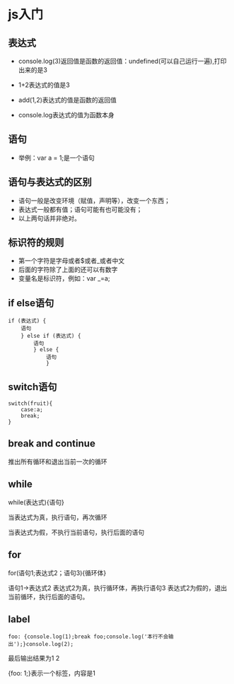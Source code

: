 # js入门
##  表达式
* console.log(3)返回值是函数的返回值：undefined(可以自己运行一遍),打印出来的是3

* 1+2表达式的值是3

* add(1,2)表达式的值是函数的返回值
* console.log表达式的值为函数本身


## 语句
* 举例：var a = 1;是一个语句
## 语句与表达式的区别
* 语句一般是改变环境（赋值，声明等），改变一个东西；
* 表达式一般都有值；语句可能有也可能没有；
* 以上两句话并非绝对。
## 标识符的规则
* 第一个字符是字母或者$或者_或者中文
* 后面的字符除了上面的还可以有数字
* 变量名是标识符，例如：var _=a;
## if else语句
```
if (表达式) {
    语句
    } else if (表达式) {
        语句
        } else {
            语句
            }
```
## switch语句
```
switch(fruit){
    case:a;
    break;
}
```
## break  and   continue

推出所有循环和退出当前一次的循环

## while
while(表达式){语句}

当表达式为真，执行语句，再次循环

当表达式为假，不执行当前语句，执行后面的语句

## for
for(语句1;表达式2；语句3){循环体}

语句1->表达式2   表达式2为真，执行循环体，再执行语句3
表达式2为假的，退出当前循环，执行后面的语句。

## label
```foo: {console.log(1);break foo;console.log('本行不会输出');}console.log(2);```

最后输出结果为1 2

{foo: 1;}表示一个标签，内容是1